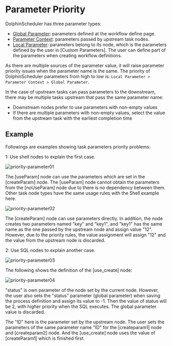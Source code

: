 # Parameter Priority

DolphinScheduler has three parameter types:

* [Global Parameter](global.md): parameters defined at the workflow define page.
* [Parameter Context](context.md): parameters passed by upstream task nodes.
* [Local Parameter](local.md): parameters belong to its node, which is the parameters defined by the user in [Custom Parameters]. The user can define part of the parameters when creating workflow definitions.

As there are multiple sources of the parameter value, it will raise parameter priority issues when the parameter name is the same. The priority of DolphinScheduler parameters from high to low is: `Local Parameter > Parameter Context > Global Parameter`.

In the case of upstream tasks can pass parameters to the downstream, there may be multiple tasks upstream that pass the same parameter name:

* Downstream nodes prefer to use parameters with non-empty values
* If there are multiple parameters with non-empty values, select the value from the upstream task with the earliest completion time

## Example

Followings are examples showing task parameters priority problems:

1: Use shell nodes to explain the first case.

![priority-parameter01](/img/new_ui/dev/parameter/priority_parameter01.png)

The [useParam] node can use the parameters which are set in the [createParam] node. The [useParam] node cannot obtain the parameters from the [noUseParam] node due to there is no dependency between them. Other task node types have the same usage rules with the Shell example here.

![priority-parameter02](/img/new_ui/dev/parameter/priority_parameter02.png)

The [createParam] node can use parameters directly. In addition, the node creates two parameters named "key" and "key1", and "key1" has the same name as the one passed by the upstream node and assign value "12". However, due to the priority rules, the value assignment will assign "12" and the value from the upstream node is discarded.

2: Use SQL nodes to explain another case.

![priority-parameter03](/img/new_ui/dev/parameter/priority_parameter03.png)

The following shows the definition of the [use_create] node:

![priority-parameter04](/img/new_ui/dev/parameter/priority_parameter04.png)

"status" is own parameter of the node set by the current node. However, the user also sets the "status" parameter (global parameter) when saving the process definition and assign its value to -1. Then the value of status will be 2, with higher priority when the SQL executes. The global parameter value is discarded.

The "ID" here is the parameter set by the upstream node. The user sets the parameters of the same parameter name "ID" for the [createparam1] node and [createparam2] node. And the [use_create] node uses the value of [createParam1] which is finished first.
